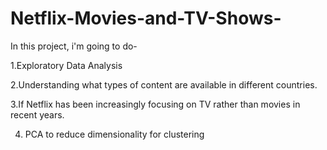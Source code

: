 # Netflix-Movies-and-TV-Shows-

In this project, i'm going to do-

1.Exploratory Data Analysis

2.Understanding what types of content are available in different countries.

3.If Netflix has been increasingly focusing on TV rather than movies in recent years.

4. PCA to reduce dimensionality for clustering
